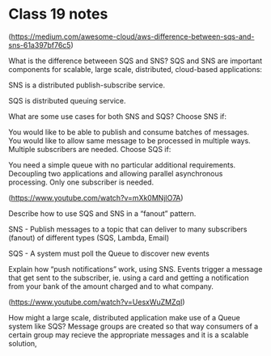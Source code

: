 # Class 19 notes

(https://medium.com/awesome-cloud/aws-difference-between-sqs-and-sns-61a397bf76c5)

What is the difference betweeen SQS and SNS?
SQS and SNS are important components for scalable, large scale, distributed, cloud-based applications:

SNS is a distributed publish-subscribe service.

SQS is distributed queuing service.
<br>

What are some use cases for both SNS and SQS?
Choose SNS if:

You would like to be able to publish and consume batches of messages.
You would like to allow same message to be processed in multiple ways.
Multiple subscribers are needed.
Choose SQS if:

You need a simple queue with no particular additional requirements.
Decoupling two applications and allowing parallel asynchronous processing.
Only one subscriber is needed.
<br>

(https://www.youtube.com/watch?v=mXk0MNjlO7A)

Describe how to use SQS and SNS in a “fanout” pattern.

SNS - Publish messages to a topic that can deliver to many subscribers (fanout) of different types (SQS, Lambda, Email)

SQS - A system must poll the Queue to discover new events
<br>

Explain how “push notifications” work, using SNS.
Events trigger a message that get sent to the subscriber, ie. using a card and getting a notification from your bank of the amount charged and to what company.
<br>

(https://www.youtube.com/watch?v=UesxWuZMZqI)

How might a large scale, distributed application make use of a Queue system like SQS?
Message groups are created so that way consumers of a certain group may recieve the appropriate messages and it is a scalable solution,
